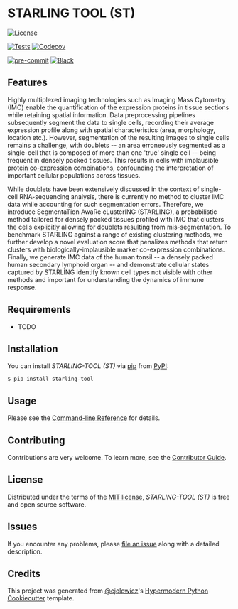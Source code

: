 # STARLING TOOL (ST)

<!--[![PyPI](https://img.shields.io/pypi/v/starling-tool.svg)][pypi_]
#[![Status](https://img.shields.io/pypi/status/starling-tool.svg)][status]
#[![Python Version](https://img.shields.io/pypi/pyversions/starling-tool)][python version] -->
[![License](https://github.com/camlab-bioml/starling-tool/blob/main)][license]

<!--[![Read the documentation at https://starling-tool.readthedocs.io/](https://img.shields.io/readthedocs/starling-tool/latest.svg?label=Read%20the%20Docs)][read the docs] -->
[![Tests](https://github.com/camlab-bioml/starling-toolworkflows/Tests/badge.svg)][tests]
[![Codecov](https://codecov.io/gh/camlab-bioml/starling-tool/branch/main/graph/badge.svg)][codecov]

[![pre-commit](https://img.shields.io/badge/pre--commit-enabled-brightgreen?logo=pre-commit&logoColor=white)][pre-commit]
[![Black](https://img.shields.io/badge/code%20style-black-000000.svg)][black]

[pypi_]: https://pypi.org/project/starling-tool/
[status]: https://pypi.org/project/starling-tool/
[python version]: https://pypi.org/project/starling-tool
[read the docs]: https://starling-tool.readthedocs.io/
[tests]: https://github.com/Usually-zz/starling-tool/actions?workflow=Tests
[codecov]: https://app.codecov.io/gh/Usually-zz/starling-tool
[pre-commit]: https://github.com/pre-commit/pre-commit
[black]: https://github.com/psf/black

## Features

Highly multiplexed imaging technologies such as Imaging Mass Cytometry (IMC) enable the quantification of the expression proteins in tissue sections while retaining spatial information. Data preprocessing pipelines subsequently segment the data to single cells, recording their average expression profile along with spatial characteristics (area, morphology, location etc.). However, segmentation of the resulting images to single cells remains a challenge, with doublets -- an area erroneously segmented as a single-cell that is composed of more than one 'true' single cell -- being frequent in densely packed tissues. This results in cells with implausible protein co-expression combinations, confounding the interpretation of important cellular populations across tissues.

While doublets have been extensively discussed in the context of single-cell RNA-sequencing analysis, there is currently no method to cluster IMC data while accounting for such segmentation errors. Therefore, we introduce SegmentaTion AwaRe cLusterING (STARLING), a probabilistic method tailored for densely packed tissues profiled with IMC that clusters the cells explicitly allowing for doublets resulting from mis-segmentation. To benchmark STARLING against a range of existing clustering methods, we further develop a novel evaluation score that penalizes methods that return clusters with biologically-implausible marker co-expression combinations. Finally, we generate IMC data of the human tonsil -- a densely packed human secondary lymphoid organ -- and demonstrate cellular states captured by STARLING identify known cell types not visible with other methods and important for understanding the dynamics of immune response.
## Requirements

- TODO

## Installation

You can install _STARLING-TOOL (ST)_ via [pip] from [PyPI]:

```console
$ pip install starling-tool
```

## Usage

Please see the [Command-line Reference] for details.

## Contributing

Contributions are very welcome.
To learn more, see the [Contributor Guide].

## License

Distributed under the terms of the [MIT license][license],
_STARLING-TOOL (ST)_ is free and open source software.

## Issues

If you encounter any problems,
please [file an issue] along with a detailed description.

## Credits

This project was generated from [@cjolowicz]'s [Hypermodern Python Cookiecutter] template.

[@cjolowicz]: https://github.com/cjolowicz
[pypi]: https://pypi.org/
[hypermodern python cookiecutter]: https://github.com/cjolowicz/cookiecutter-hypermodern-python
[file an issue]: https://github.com/Usually-zz/starling-tool/issues
[pip]: https://pip.pypa.io/

<!-- github-only -->

[license]: https://github.com/Usually-zz/starling-tool/blob/main/LICENSE
[contributor guide]: https://github.com/Usually-zz/starling-tool/blob/main/CONTRIBUTING.md
[command-line reference]: https://starling-tool.readthedocs.io/en/latest/usage.html

